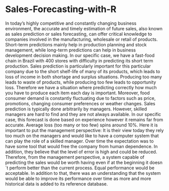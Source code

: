 # Sales-Forecasting-with-R
In today’s highly competitive and constantly changing business environment, the accurate and timely estimation of future sales, also known as sales prediction or sales forecasting, can offer critical knowledge to companies involved in the manufacturing, wholesale or retail of products. Short-term predictions mainly help in production planning and stock management, while long-term predictions can help in business development decision making. In our specific case, we have a fast-food chain in Brazil with 400 stores with difficulty in predicting its short term production. Sales prediction is particularly important for this particular company due to the short shelf-life of many of its products, which leads to loss of income in both shortage and surplus situations. Producing too many leads to waste of products, while producing too few leads to opportunity loss. Therefore we have a situation where predicting correctly how much you have to produce each item each day is important. Moreover, food consumer demand is constantly fluctuating due to factors such as price, promotions, changing consumer preferences or weather changes. Sales prediction is typically done arbitrarily by managers. However, skilled managers are hard to find and they are not always available. In our specific case, this forecast is done based on experience however it remains far from accurate. Average loss (too many or too few) spins around 10%. Here it is important to put the management perspective: It is their view today they rely too much on the managers and would like to have a computer system that can play the role of a skilled manager. Over time the expectation was to have some tool that would free the company from human dependence. In addition, they believe that the level of error is high and could be reduced. Therefore, from the management perspective, a system capable of predicting the sales would be worth having even if at the beginning it doesn´t perform better than the current process. Equal performance would be acceptable. In addition to that, there was an understanding that the system would be able to improve its performance over time as more and more historical data is added to its reference database.
